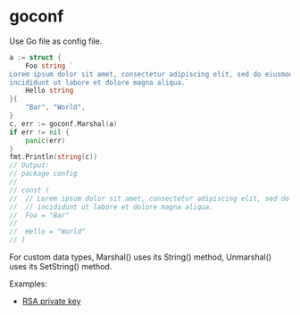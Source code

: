# goconf

Use Go file as config file.

```go
a := struct {
	Foo string `
Lorem ipsum dolor sit amet, consectetur adipiscing elit, sed do eiusmod tempor
incididunt ut labore et dolore magna aliqua.`
	Hello string
}{
	"Bar", "World",
}
c, err := goconf.Marshal(a)
if err != nil {
	panic(err)
}
fmt.Println(string(c))
// Output:
// package config
//
// const (
// 	// Lorem ipsum dolor sit amet, consectetur adipiscing elit, sed do eiusmod tempor
// 	// incididunt ut labore et dolore magna aliqua.
// 	Foo = "Bar"
//
// 	Hello = "World"
// )
```

For custom data types, Marshal() uses its String() method, Unmarshal() uses its SetString() method.

Examples:
- [RSA private key](https://github.com/gopsql/jwt/blob/v1.0.0/jwt.go#L117-L150)

